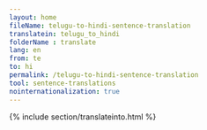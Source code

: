 ```yaml
---
layout: home
fileName: telugu-to-hindi-sentence-translation
translatein: telugu_to_hindi
folderName : translate
lang: en
from: te
to: hi
permalink: /telugu-to-hindi-sentence-translation
tool: sentence-translations
nointernationalization: true
---
```

{% include section/translateinto.html %}
